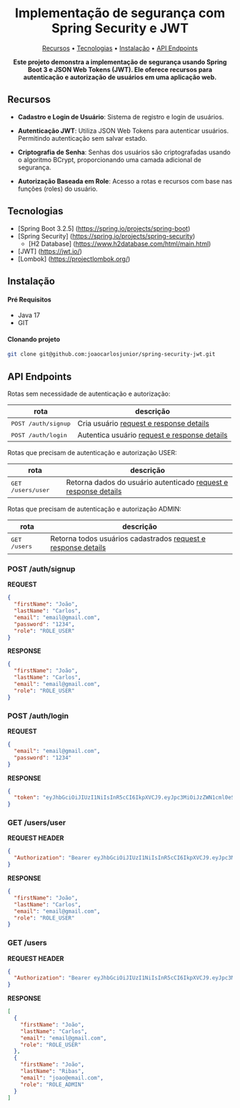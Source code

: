 <h1 align="center" style="font-weight: bold;">Implementação de segurança com Spring Security e JWT</h1>
<p align="center">
  <a href="#recursos">Recursos</a> • 
  <a href="#tecnologias">Tecnologias</a> • 
  <a href="#instalar">Instalação</a> •
  <a href="#rotas">API Endpoints</a>
</p>
<p align="center">
    <b>Este projeto demonstra a implementação de segurança usando Spring Boot 3 e JSON Web Tokens (JWT). Ele oferece recursos para autenticação e autorização de usuários em uma aplicação web.</b>
</p>

<h2 id="recursos">Recursos</h2>

- **Cadastro e Login de Usuário**: Sistema de registro e login de usuários.

- **Autenticação JWT**: Utiliza JSON Web Tokens para autenticar usuários. Permitindo autenticação sem salvar estado.

- **Criptografia de Senha**: Senhas dos usuários são criptografadas usando o algoritmo BCrypt, proporcionando uma camada
  adicional de segurança.

- **Autorização Baseada em Role**: Acesso a rotas e recursos com base nas funções (roles) do usuário.

<h2 id="tecnologias">Tecnologias</h2>

- [Spring Boot 3.2.5] (https://spring.io/projects/spring-boot)
- [Spring Security] (https://spring.io/projects/spring-security)
  - [H2 Database] (https://www.h2database.com/html/main.html)
- [JWT] (https://jwt.io/)
- [Lombok] (https://projectlombok.org/)

<h2 id="instalar">Instalação</h2>

#### Pré Requisitos

- Java 17
- GIT

#### Clonando projeto</h3>

```bash
git clone git@github.com:joaocarlosjunior/spring-security-jwt.git
```

<h2 id="rotas">API Endpoints</h2>
Rotas sem necessidade de autenticação e autorização:

| rota                         | descrição                                                        |
|------------------------------|------------------------------------------------------------------|
| <kbd>POST /auth/signup</kbd> | Cria usuário [request e response details](#post-user-signup)     |
| <kbd>POST /auth/login</kbd>  | Autentica usuário [request e response details](#post-user-login) |

Rotas que precisam de autenticação e autorização USER:

| rota                       | descrição                                                                    |
|----------------------------|------------------------------------------------------------------------------|
| <kbd>GET /users/user</kbd> | Retorna dados do usuário autenticado [request e response details](#get-user) |

Rotas que precisam de autenticação e autorização ADMIN:

| rota                  | descrição                                                                         |
|-----------------------|-----------------------------------------------------------------------------------|
| <kbd>GET /users</kbd> | Retorna todos usuários cadastrados [request e response details](#get-users-admin) |

<h3 id="post-user-signup">POST /auth/signup</h3>

**REQUEST**
```json
{
  "firstName": "João",
  "lastName": "Carlos",
  "email": "email@gmail.com",
  "password": "1234",
  "role": "ROLE_USER"
}
```

**RESPONSE**
```json
{
  "firstName": "João",
  "lastName": "Carlos",
  "email": "email@gmail.com",
  "role": "ROLE_USER"
}
```

<h3 id="post-user-login">POST /auth/login</h3>

**REQUEST**
```json
{
  "email": "email@gmail.com",
  "password": "1234"
}
```

**RESPONSE**
```json
{
  "token": "eyJhbGciOiJIUzI1NiIsInR5cCI6IkpXVCJ9.eyJpc3MiOiJzZWN1cml0eS1qd3QtYXBpIiwiaWF0IjoxNzE0NzYyNzIzLCJleHAiOjE3MTQ3OTg3MjMsInN1YiI6ImVtYWlsQGdtYWlsLmNvbSJ9.mBrdogTyydRMUeuIXwnVWF1n8wl00sBRXZoHzH3aPfw"
}
```

<h3 id="get-user">GET /users/user</h3>

**REQUEST HEADER**
```json
{
  "Authorization": "Bearer eyJhbGciOiJIUzI1NiIsInR5cCI6IkpXVCJ9.eyJpc3MiOiJzZWN1cml0eS1qd3QtYXBpIiwiaWF0IjoxNzE0NzYyNzIzLCJleHAiOjE3MTQ3OTg3MjMsInN1YiI6ImVtYWlsQGdtYWlsLmNvbSJ9.mBrdogTyydRMUeuIXwnVWF1n8wl00sBRXZoHzH3aPfw"
}
```

**RESPONSE**
```json
{
  "firstName": "João",
  "lastName": "Carlos",
  "email": "email@gmail.com",
  "role": "ROLE_USER"
}
```

<h3 id="get-users-admin">GET /users</h3>

**REQUEST HEADER**
```json
{
  "Authorization": "Bearer eyJhbGciOiJIUzI1NiIsInR5cCI6IkpXVCJ9.eyJpc3MiOiJzZWN1cml0eS1qd3QtYXBpIiwiaWF0IjoxNzE0NzY2MDgzLCJleHAiOjE3MTQ4MDIwODMsInN1YiI6ImpvYW9AZW1haWwuY29tIn0.So9Z0B91jo1A0hbiBE9ELBNyVuAU-_tsZzVGQUlZNGE"
}
```

**RESPONSE**
```json
[
  {
    "firstName": "João",
    "lastName": "Carlos",
    "email": "email@gmail.com",
    "role": "ROLE_USER"
  },
  {
    "firstName": "João",
    "lastName": "Ribas",
    "email": "joao@email.com",
    "role": "ROLE_ADMIN"
  }
]
```


